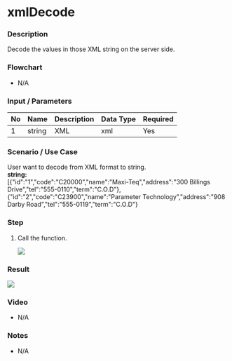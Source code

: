 # xmlDecode

### Description

Decode the values in those XML string on the server side.

### Flowchart

- N/A 

### Input / Parameters

| No | Name | Description | Data Type | Required |
| ------ | ------ | ------ |------ | ------ |
| 1 | string | XML | xml | Yes  |

### Scenario / Use Case

User want to decode from XML format to string.
<br>
<b>string:</b><br><?xml version="1.0" encoding="utf-8"?> <string xmlns="http://orangekloud.com/">[{"id":"1","code":"C20000","name":"Maxi-Teq","address":"300 Billings Drive","tel":"555-0110","term":"C.O.D"},{"id":"2","code":"C23900","name":"Parameter Technology","address":"908 Darby Road","tel":"555-0119","term":"C.O.D"}</string>
<br />

### Step

1. Call the function.

    ![](../../../../document/function/Conversion/xmlDecode/xmlDecode-step-1.png?raw=true)
    
### Result

 ![](../../../../document/function/Conversion/xmlDecode/xmlDecode-result-1.png?raw=true)
   
### Video

- N/A

<!--[![Video](http://i.imgur.com/Ot5DWAW.png)](https://youtu.be/StTqXEQ2l-Y?t=35s)-->

### Notes

- N/A
